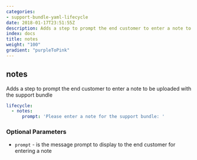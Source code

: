 ```yaml
---
categories:
- support-bundle-yaml-lifecycle
date: 2018-01-17T23:51:55Z
description: Adds a step to prompt the end customer to enter a note to be uploaded with the support bundle
index: docs
title: notes
weight: "100"
gradient: "purpleToPink"
---
```


## notes

Adds a step to prompt the end customer to enter a note to be uploaded with the support bundle


```yaml
lifecycle:
  - notes:
      prompt: 'Please enter a note for the support bundle: '
```


### Optional Parameters


- `prompt` - is the message prompt to display to the end customer for entering a note

